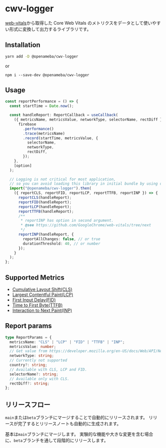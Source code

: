 # cwv-logger

[web-vitals](https://github.com/GoogleChrome/web-vitals/tree/next)から取得した Core Web Vitals のメトリクスをデータとして使いやすい形式に変換して出力するライブラリです。

## Installation

```sh
yarn add -D @openameba/cwv-logger
```

or

```
npm i --save-dev @openameba/cwv-logger
```

## Usage

```ts
const reportPerformance = () => {
  const startTime = Date.now();

  const handleReport: ReportCallback = useCallback(
    ({ metricsName, metricsValue, networkType, selectorName, rectDiff }) => {
      firebase
        .performance()
        .trace(metricsName)
        .record(startTime, metricsValue, {
          selectorName,
          networkType,
          rectDiff,
        });
    },
    [option]
  );

  // Logging is not critical for most application,
  // so you can avoid loading this library in initial bundle by using dynamic import.
  import("@openameba/cwv-logger").then(
    ({ reportCLS, reportFID, reportLCP, reportTTFB, reportINP }) => {
      reportCLS(handleReport);
      reportFID(handleReport);
      reportLCP(handleReport);
      reportTTFB(handleReport);
      /**
       * reportINP has option in second argument.
       * @see https://github.com/GoogleChrome/web-vitals/tree/next
       */
      reportINP(handleReport, {
        reportAllChanges: false, // or true
        durationThreshold: 40, // or number
      });
    }
  );
};
```

## Supported Metrics

- [Cumulative Layout Shift(CLS)](https://web.dev/cls/)
- [Largest Contentful Paint(LCP)](https://web.dev/lcp/)
- [First Input Delay(FID)](https://web.dev/fid/)
- [Time to First Byte(TTFB)](https://web.dev/ttfb/)
- [Interaction to Next Paint(INP)](https://web.dev/inp/)

## Report params

```ts
type ReportParams = {
  metricsName: "CLS" | "LCP" | "FID" | "TTFB" | "INP";
  metricsValue: number;
  // Get value from https://developer.mozilla.org/en-US/docs/Web/API/NetworkInformation/effectiveType.
  networkType: string;
  // Currently not supported
  country?: string;
  // Available with CLS, LCP and FID.
  selectorName?: string;
  // Available only with CLS.
  rectDiff?: string;
};
```

## リリースフロー

`main`または`beta`ブランチにマージすることで自動的にリリースされます。
リリースが完了するとリリースノートも自動的に生成されます。

基本は`main`ブランチにマージします。
実験的な機能や大きな変更を含む場合に、`beta`ブランチを通して段階的にリリースします。
